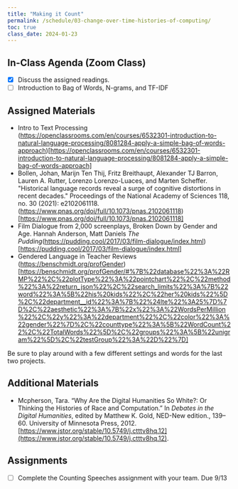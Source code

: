 ```yaml
---
title: "Making it Count"
permalink: /schedule/03-change-over-time-histories-of-computing/
toc: true
class_date: 2024-01-23
---
```


## In-Class Agenda (Zoom Class)

- [x] Discuss the assigned readings.
- [ ] Introduction to Bag of Words, N-grams, and TF-IDF

## Assigned Materials

- Intro to Text Processing (https://openclassrooms.com/en/courses/6532301-introduction-to-natural-language-processing/8081284-apply-a-simple-bag-of-words-approach)[https://openclassrooms.com/en/courses/6532301-introduction-to-natural-language-processing/8081284-apply-a-simple-bag-of-words-approach]
- Bollen, Johan, Marijn Ten Thij, Fritz Breithaupt, Alexander TJ Barron, Lauren A. Rutter, Lorenzo Lorenzo-Luaces, and Marten Scheffer. "Historical language records reveal a surge of cognitive distortions in recent decades." Proceedings of the National Academy of Sciences 118, no. 30 (2021): e2102061118. (https://www.pnas.org/doi/full/10.1073/pnas.2102061118)[https://www.pnas.org/doi/full/10.1073/pnas.2102061118]
- Film Dialogue from 2,000 screenplays, Broken Down by Gender and Age. Hannah Anderson, Matt Daniels _The Pudding_(https://pudding.cool/2017/03/film-dialogue/index.html)[https://pudding.cool/2017/03/film-dialogue/index.html]
- Gendered Language in Teacher Reviews (https://benschmidt.org/profGender) [https://benschmidt.org/profGender/#%7B%22database%22%3A%22RMP%22%2C%22plotType%22%3A%22pointchart%22%2C%22method%22%3A%22return_json%22%2C%22search_limits%22%3A%7B%22word%22%3A%5B%22his%20kids%22%2C%22her%20kids%22%5D%2C%22department__id%22%3A%7B%22%24lte%22%3A25%7D%7D%2C%22aesthetic%22%3A%7B%22x%22%3A%22WordsPerMillion%22%2C%22y%22%3A%22department%22%2C%22color%22%3A%22gender%22%7D%2C%22counttype%22%3A%5B%22WordCount%22%2C%22TotalWords%22%5D%2C%22groups%22%3A%5B%22unigram%22%5D%2C%22testGroup%22%3A%22D%22%7D]

Be sure to play around with a few different settings and words for the last two projects. 

## Additional Materials

- Mcpherson, Tara. “Why Are the Digital Humanities So White?: Or Thinking the Histories of Race and Computation.” In *Debates in the Digital Humanities*, edited by Matthew K. Gold, NED-New edition., 139–60. University of Minnesota Press, 2012. [https://www.jstor.org/stable/10.5749/j.ctttv8hq.12](https://www.jstor.org/stable/10.5749/j.ctttv8hq.12).

## Assignments

- [ ] Complete the Counting Speeches assignment with your team. Due 9/13
